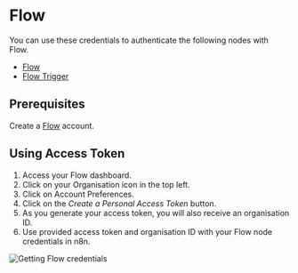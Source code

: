 # Flow

You can use these credentials to authenticate the following nodes with Flow.

- [Flow](/integrations/builtin/app-nodes/n8n-nodes-base.flow/)
- [Flow Trigger](/integrations/builtin/trigger-nodes/n8n-nodes-base.flowTrigger/)

## Prerequisites

Create a [Flow](https://www.getflow.com/) account.

## Using Access Token

1. Access your Flow dashboard.
2. Click on your Organisation icon in the top left.
3. Click on Account Preferences.
4. Click on the *Create a Personal Access Token* button.
5. As you generate your access token, you will also receive an organisation ID.
6. Use provided access token and organisation ID with your Flow node credentials in n8n.

![Getting Flow credentials](/_images/integrations/builtin/credentials/flow/using-access-token.gif)
